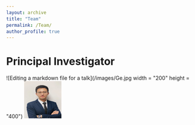 ```yaml
---
layout: archive
title: "Team"
permalink: /Team/
author_profile: true
---
```


Principal Investigator 
======
![Editing a markdown file for a talk](/images/Ge.jpg width = "200" height = "400") 
<img src= "/images/Ge.jpg" width="100" height="100">